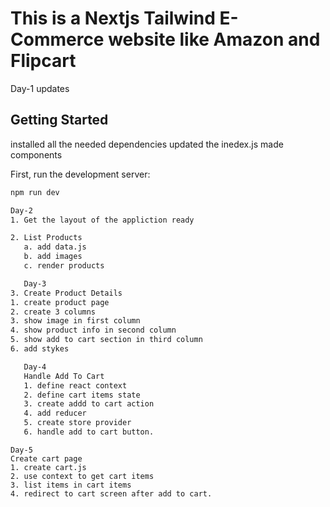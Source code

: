 # This is a Nextjs Tailwind E-Commerce website like Amazon and Flipcart

Day-1 updates

## Getting Started

installed all the needed dependencies
updated the inedex.js
made components

First, run the development server:

```bash
npm run dev

Day-2
1. Get the layout of the appliction ready

2. List Products
   a. add data.js
   b. add images
   c. render products

   Day-3
3. Create Product Details
1. create product page
2. create 3 columns
3. show image in first column
4. show product info in second column
5. show add to cart section in third column
6. add stykes

   Day-4
   Handle Add To Cart
   1. define react context
   2. define cart items state
   3. create addd to cart action
   4. add reducer
   5. create store provider
   6. handle add to cart button.
```

    Day-5
    Create cart page
    1. create cart.js
    2. use context to get cart items
    3. list items in cart items
    4. redirect to cart screen after add to cart.
